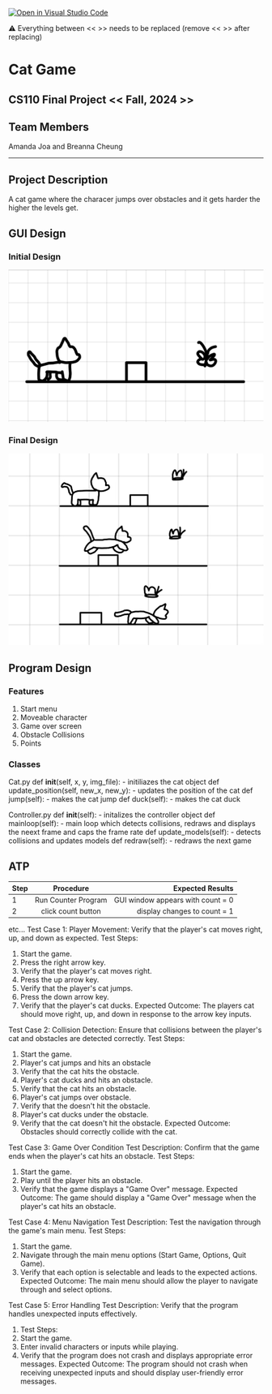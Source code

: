 [![Open in Visual Studio Code](https://classroom.github.com/assets/open-in-vscode-718a45dd9cf7e7f842a935f5ebbe5719a5e09af4491e668f4dbf3b35d5cca122.svg)](https://classroom.github.com/online_ide?assignment_repo_id=14589626&assignment_repo_type=AssignmentRepo)

:warning: Everything between << >> needs to be replaced (remove << >> after replacing)

# Cat Game
## CS110 Final Project  << Fall, 2024 >>

## Team Members

Amanda Joa and Breanna Cheung
***

## Project Description

 A cat game where the characer jumps over obstacles and it gets harder the higher the levels get. 

## GUI Design

### Initial Design

![initial gui](assets/gui.jpg)

### Final Design

![final gui](assets/finalgui.jpg)

## Program Design

### Features

1. Start menu
2. Moveable character
3. Game over screen
4. Obstacle Collisions
5. Points

### Classes
Cat.py
    def __init__(self, x, y, img_file):
        - initiliazes the cat object
    def update_position(self, new_x, new_y):
        - updates the position of the cat
    def jump(self):
        - makes the cat jump
     def duck(self):
        - makes the cat duck

Controller.py
    def __init__(self):
        - initalizes the controller object
    def mainloop(self):
        - main loop which detects collisions, redraws and displays the neext frame and caps the frame rate
    def update_models(self):
        - detects collisions and updates models
     def redraw(self):
        - redraws the next game

    
## ATP

| Step                 |Procedure             |Expected Results                   |
|----------------------|:--------------------:|----------------------------------:|
|  1                   | Run Counter Program  |GUI window appears with count = 0  |
|  2                   | click count button   | display changes to count = 1      |
etc...
Test Case 1: Player Movement: Verify that the player's cat moves right, up, and down as expected.
Test Steps: 
1. Start the game.
2. Press the right arrow key.
3. Verify that the player's cat moves right.
4. Press the up arrow key.
5. Verify that the player's cat jumps.
6. Press the down arrow key.
7. Verify that the player's cat ducks.
Expected Outcome: The players cat should move right, up, and down in response to the arrow key inputs.

Test Case 2: Collision Detection: Ensure that collisions between the player's cat and obstacles are detected correctly.
Test Steps:
1. Start the game.
2. Player's cat jumps and hits an obstacle
3. Verify that the cat hits the obstacle.
4. Player's cat ducks and hits an obstacle.
5. Verify that the cat hits an obstacle.
6. Player's cat jumps over obstacle.
7. Verify that the doesn't hit the obstacle.
8. Player's cat ducks under the obstacle.
9. Verify that the cat doesn't hit the obstacle.
Expected Outcome: Obstacles should correctly collide with the cat. 

Test Case 3: Game Over Condition
Test Description: Confirm that the game ends when the player's cat hits an obstacle.
Test Steps:
1. Start the game.
2. Play until the player hits an obstacle.
3. Verify that the game displays a "Game Over" message.
Expected Outcome: The game should display a "Game Over" message when the player's cat hits an obstacle.

Test Case 4: Menu Navigation
Test Description: Test the navigation through the game's main menu.
Test Steps:
1. Start the game.
2. Navigate through the main menu options (Start Game, Options, Quit Game).
3. Verify that each option is selectable and leads to the expected actions.
Expected Outcome: The main menu should allow the player to navigate through and select options.

Test Case 5: Error Handling
Test Description: Verify that the program handles unexpected inputs effectively.
1. Test Steps:
2. Start the game.
3. Enter invalid characters or inputs while playing.
4. Verify that the program does not crash and displays appropriate error messages.
Expected Outcome: The program should not crash when receiving unexpected inputs and should display user-friendly error messages.